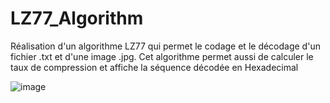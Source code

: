 # LZ77_Algorithm
Réalisation d'un algorithme LZ77 qui permet le codage et le décodage d'un fichier .txt et d'une image .jpg. Cet algorithme permet aussi de calculer le taux de compression et affiche la séquence décodée en Hexadecimal


![image](https://github.com/user-attachments/assets/a533f741-6371-4901-8a3b-1b2188ff94f4)
